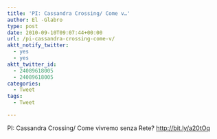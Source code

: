 ```yaml
---
title: 'PI: Cassandra Crossing/ Come v…'
author: El -Glabro
type: post
date: 2010-09-10T09:07:44+00:00
url: /pi-cassandra-crossing-come-v/
aktt_notify_twitter:
  - yes
  - yes
aktt_twitter_id:
  - 24089618005
  - 24089618005
categories:
  - Tweet
tags:
  - Tweet

---
```

PI: Cassandra Crossing/ Come vivremo senza Rete? <a href="http://bit.ly/a20tOq" rel="nofollow">http://bit.ly/a20tOq</a>